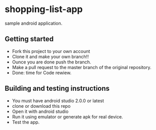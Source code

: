 # shopping-list-app
sample android application.

## Getting started
* Fork this project to your own account
* Clone it and make your own branch!!
* Ounce you are done push the branch.
* Make a pull request to the master branch of the original repository.
* Done: time for Code rewiew.

## Building and testing instructions 
* You must have android studio 2.0.0 or latest
* clone or download this repo
* Open it with android studio
* Run it using emulator or generate apk for real device.
* Test the app.
